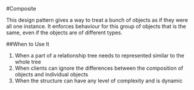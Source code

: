 #Composite

This design pattern gives a way to treat a bunch of objects as if they were all one instance.
It enforces behaviour for this group of objects that is the same, even if the objects are of different types.

##When to Use It

1. When a part of a relationship tree needs to represented similar to the whole tree
2. When clients can ignore the differences between the composition of objects and individual objects
3. When the structure can have any level of complexity and is dynamic
